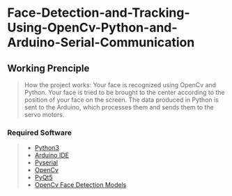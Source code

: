 # Face-Detection-and-Tracking-Using-OpenCv-Python-and-Arduino-Serial-Communication

## Working Prenciple
>How the project works: Your face is recognized using OpenCv and Python. Your face is tried to be brought to the center according to the position of your face on the screen. The data produced in Python is sent to the Arduino, which processes them and sends them to the servo motors. <br/>

### Required Software
>- [Python3](https://www.python.org/downloads/) <br/>
>- [Arduino IDE](https://www.arduino.cc/en/software) <br/>
>- [Pyserial](https://github.com/pyserial/pyserial) <br/>
>- [OpenCv](https://github.com/PyQt5) <br/>
>- [PyQt5](https://github.com/PyQt5) <br/>
>- [OpenCv Face Detection Models](https://github.com/opencv/opencv/blob/master/data/haarcascades/haarcascade_frontalface_default.xml) <br/>
